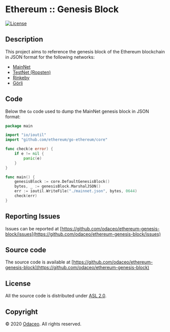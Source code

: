 # Ethereum :: Genesis Block

[![License](https://img.shields.io/github/license/odaceo/ethereum-genesis-block.svg)](LICENSE)

## Description

This project aims to reference the genesis block of the Ethereum blockchain in JSON format for the following networks:

* [MainNet](mainnet.json)
* [TestNet (Ropsten)](testnet.json)
* [Rinkeby](rinkeby.json)
* [Görli](gorli.json)

## Code

Below the `Go` code used to dump the MainNet genesis block in JSON format:

```go
package main

import "io/ioutil"
import "github.com/ethereum/go-ethereum/core"

func check(e error) {
    if e != nil {
        panic(e)
    }
}

func main() {
    genesisBlock := core.DefaultGenesisBlock()
    bytes, _ := genesisBlock.MarshalJSON()
    err := ioutil.WriteFile("./mainnet.json", bytes, 0644)
    check(err)
}
```

## Reporting Issues

Issues can be reported at [https://github.com/odaceo/ethereum-genesis-block/issues](https://github.com/odaceo/ethereum-genesis-block/issues)

## Source code

The source code is available at [https://github.com/odaceo/ethereum-genesis-block](https://github.com/odaceo/ethereum-genesis-block)

## License

All the source code is distributed under [ASL 2.0](LICENSE).

## Copyright

© 2020 [Odaceo](https://odaceo.ch). All rights reserved.
